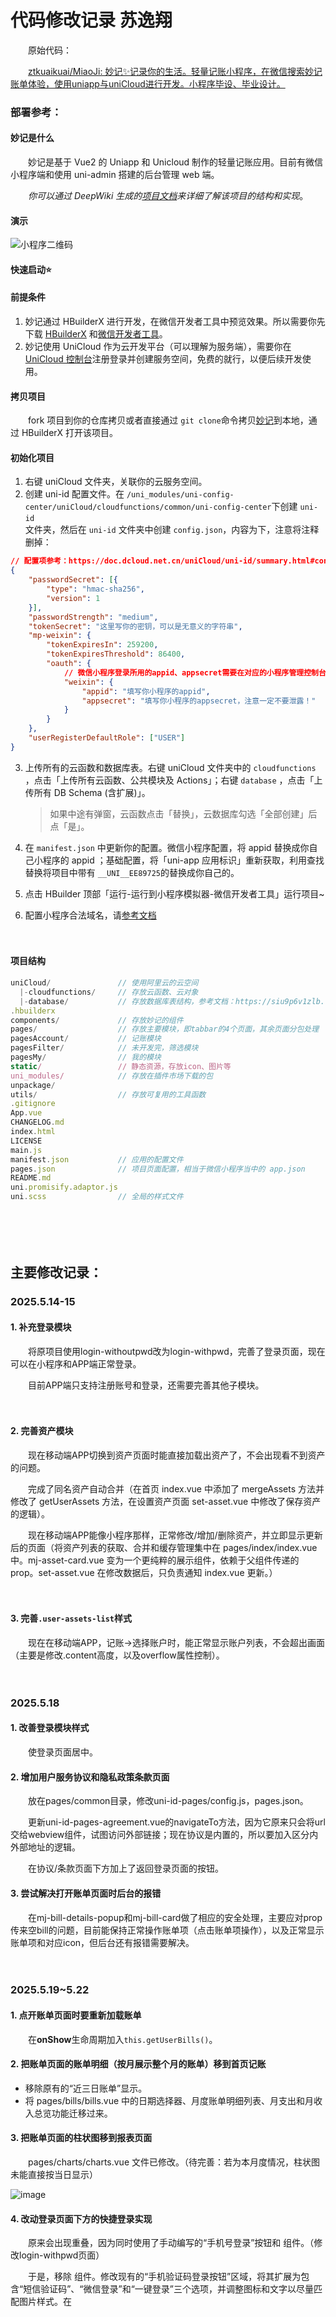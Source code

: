 # 代码修改记录 苏逸翔

　　原始代码：

　　[ztkuaikuai/MiaoJi: 妙记✨记录你的生活。轻量记账小程序，在微信搜索妙记账单体验，使用uniapp与uniCloud进行开发。小程序毕设、毕业设计。](https://github.com/ztkuaikuai/MiaoJi)

### 部署参考：

#### 妙记是什么

　　妙记是基于 Vue2 的 Uniapp 和 Unicloud 制作的轻量记账应用。目前有微信小程序端和使用 uni-admin 搭建的后台管理 web 端。

　　*你可以通过 DeepWiki 生成的*​*[项目文档](https://deepwiki.com/ztkuaikuai/MiaoJi)*​*来详细了解该项目的结构和实现*。

#### 演示

![小程序二维码](https://webp.kuaikuaitz.top/%E5%B0%8F%E7%A8%8B%E5%BA%8F%E4%BA%8C%E7%BB%B4%E7%A0%81.jpg)

#### 快速启动⭐

#### 前提条件

1. 妙记通过 HBuilderX 进行开发，在微信开发者工具中预览效果。所以需要你先下载 [HBuilderX](https://hx.dcloud.net.cn/README) 和[微信开发者工具](https://developers.weixin.qq.com/miniprogram/dev/devtools/devtools.html)。
2. 妙记使用 UniCloud 作为云开发平台（可以理解为服务端），需要你在 [UniCloud 控制台](https://unicloud.dcloud.net.cn/)注册登录并创建服务空间，免费的就行，以便后续开发使用。

#### 拷贝项目

　　fork 项目到你的仓库拷贝或者直接通过 `git clone`​ 命令拷贝[妙记](https://github.com/ztkuaikuai/MiaoJi)到本地，通过 HBuilderX 打开该项目。

#### 初始化项目

1. 右键 uniCloud 文件夹，关联你的云服务空间。
2. 创建 uni-id 配置文件。在 `/uni_modules/uni-config-center/uniCloud/cloudfunctions/common/uni-config-center`​ 下创建 `uni-id`​  
    文件夹，然后在 `uni-id`​ 文件夹中创建 `config.json`​ ，内容为下，注意将注释删掉：

```json
// 配置项参考：https://doc.dcloud.net.cn/uniCloud/uni-id/summary.html#config
{
	"passwordSecret": [{
		"type": "hmac-sha256",
		"version": 1
	}],
	"passwordStrength": "medium",
	"tokenSecret": "这里写你的密钥，可以是无意义的字符串",
	"mp-weixin": {
		"tokenExpiresIn": 259200,
		"tokenExpiresThreshold": 86400,
		"oauth": {
            // 微信小程序登录所用的appid、appsecret需要在对应的小程序管理控制台获取
			"weixin": {
				"appid": "填写你小程序的appid",
				"appsecret": "填写你小程序的appsecret，注意一定不要泄露！"
			}
		}
	},
	"userRegisterDefaultRole": ["USER"]
}
```

3. 上传所有的云函数和数据库表。右键 uniCloud 文件夹中的   `cloudfunctions`​ ，点击「上传所有云函数、公共模块及 Actions」；右键 `database`​ ，点击「上传所有 DB Schema (含扩展)」。

    > 如果中途有弹窗，云函数点击「替换」，云数据库勾选「全部创建」后点「是」。
    >
4. 在 `manifest.json`​ 中更新你的配置。微信小程序配置，将 appid 替换成你自己小程序的 appid ；基础配置，将「uni-app 应用标识」重新获取，利用查找替换将项目中带有 `__UNI__EE89725`​ 的替换成你自己的。
5. 点击 HBuilder 顶部「运行-运行到小程序模拟器-微信开发者工具」运行项目~
6. 配置小程序合法域名，请[参考文档](https://doc.dcloud.net.cn/uniCloud/publish.html#useinmp)

　　‍

#### 项目结构

```js
uniCloud/               // 使用阿里云的云空间
  |-cloudfunctions/     // 存放云函数、云对象
  |-database/           // 存放数据库表结构，参考文档：https://siu9p6v1zlb.feishu.cn/docx/WvmfdEmzsoBCIhxUpN6cAw8Nn7b?from=from_copylink
.hbuilderx
components/             // 存放妙记的组件
pages/                  // 存放主要模块，即tabbar的4个页面，其余页面分包处理
pagesAccount/           // 记账模块
pagesFilter/            // 未开发完，筛选模块
pagesMy/                // 我的模块
static/                 // 静态资源，存放icon、图片等
uni_modules/            // 存放在插件市场下载的包
unpackage/
utils/                  // 存放可复用的工具函数
.gitignore
App.vue
CHANGELOG.md
index.html
LICENSE
main.js
manifest.json           // 应用的配置文件
pages.json              // 项目页面配置，相当于微信小程序当中的 app.json
README.md
uni.promisify.adaptor.js
uni.scss                // 全局的样式文件
```

　　‍

　　‍

## 主要修改记录：

### 2025.5.14-15

#### 1. 补充登录模块

　　将原项目使用login-withoutpwd改为login-withpwd，完善了登录页面，现在可以在小程序和APP端正常登录。

　　目前APP端只支持注册账号和登录，还需要完善其他子模块。

　　‍

#### 2. 完善资产模块

　　现在移动端APP切换到资产页面时能直接加载出资产了，不会出现看不到资产的问题。

　　完成了同名资产自动合并（在首页 index.vue 中添加了 mergeAssets 方法并修改了 getUserAssets 方法，在设置资产页面 set-asset.vue 中修改了保存资产的逻辑）。

　　现在移动端APP能像小程序那样，正常修改/增加/删除资产，并立即显示更新后的页面（将资产列表的获取、合并和缓存管理集中在 pages/index/index.vue 中。mj-asset-card.vue 变为一个更纯粹的展示组件，依赖于父组件传递的prop。set-asset.vue 在修改数据后，只负责通知 index.vue 更新。）

　　‍

#### 3. 完善`.user-assets-list`​样式

　　现在在移动端APP，记账→选择账户时，能正常显示账户列表，不会超出画面（主要是修改.content高度，以及overflow属性控制）。

　　‍

### 2025.5.18

#### 1. 改善登录模块样式

　　使登录页面居中。

#### 2. 增加用户服务协议和隐私政策条款页面

　　放在pages/common目录，修改uni-id-pages/config.js，pages.json。

　　更新uni-id-pages-agreement.vue的navigateTo方法，因为它原来只会将url交给webview组件，试图访问外部链接；现在协议是内置的，所以要加入区分内外部地址的逻辑。

　　在协议/条款页面下方加上了返回登录页面的按钮。

#### 3. 尝试解决打开账单页面时后台的报错

　　在mj-bill-details-popup和mj-bill-card做了相应的安全处理，主要应对prop传来空bill的问题，目前能保持正常操作账单项（点击账单项操作），以及正常显示账单项和对应icon，但后台还有报错需要解决。

　　‍

### 2025.5.19~5.22

#### 1. 点开账单页面时要重新加载账单

　　在**onShow**生命周期加入`this.getUserBills()`​。

#### 2. 把账单页面的账单明细（按月展示整个月的账单）移到首页记账

- 移除原有的“近三日账单”显示。
- 将 pages/bills/bills.vue 中的日期选择器、月度账单明细列表、月支出和月收入总览功能迁移过来。

#### 3. 把账单页面的柱状图移到报表页面

　　pages/charts/charts.vue 文件已修改。（待完善：若为本月度情况，柱状图未能直接按当日显示）

![image](assets/image-20250519192954-ihd2err.png)​

#### 4. 改动登录页面下方的快捷登录实现

　　原来会出现重叠，因为同时使用了手动编写的“手机号登录”按钮和 <uni-id-pages-fab-login> 组件。（修改login-withpwd页面）

　　于是，移除 <uni-id-pages-fab-login> 组件。修改现有的“手机验证码登录按钮”区域，将其扩展为包含“短信验证码”、“微信登录”和“一键登录”三个选项，并调整图标和文字以尽量匹配图片样式。在 <script> 部分添加 loginByWeixin (微信登录) 和 loginByUniverify (一键登录) 的方法。

#### 5. 进一步改进主页记账展示

　　现在更符合逻辑，也不会有多余的月支出/月收入模块，还把选择月份的筛选器移到了“账单明细”同行，右对齐。

1. 将 <mj-datetype-picker> 组件从当前的 .header-fixed 容器中移动到 .bill-list 下的 .header 容器中。
2. 调整 .bill-list .header 的样式，使用 Flexbox 布局来实现“账单明细”及其图标居左，月份选择器居右的效果。

　　可能还需要微调“账单明细”和月份筛选器的高度对齐。（浏览器渲染似乎没问题？）

![image](assets/image-20250523000650-h42wa0w.png)​

#### 6. 准备实现理财页面

　　试图利用选项卡，切换利率计算器/股票页面。

　　简单实现利率计算器；股票页面暂时通过webview借用新浪财经页面，但层级过高会覆盖整个页面。

　　‍

### 2025.5.23~5.24

#### 1. 实现理财页面

　　现在理财页面有一个利息计算器和一个股票K线页面。（使用uni-segment-control选项卡）

![image](assets/image-20250524131500-pvhv42h.png)![image](assets/image-20250524131709-idv9tnq.png)​

　　股票K线分析页面使用itick api和Ucharts（qiun-data-charts），参考：

　　[K线查询](https://itick-cn.readme.io/reference/get_stock-kline)

　　[文档 - uCharts跨平台图表库](https://www.ucharts.cn/v2/#/document/index)

　　拖动图表关键在于启用ontap等属性，绑定三个touch事件。

　　‍

#### 2. 完善主页记账展示

　　简单优化了文字内容以及排版。

　　‍

#### 3. 解决图表页面报错

　　加载图表时报缺失item项，修改mj-category-card的v-for循环内容解决。

　　‍

#### 4. “我的”页面更新

##### 4.1. 卡片及时更新内容

　　切换账号后，页面上方的卡片不能立即更新为新账户的信息。解决方法：退出时清除该用户缓存信息。

##### 4.2. 自定义头像功能

　　原先只支持微信小程序，现在为移动端加上了自定义头像功能。

- 针对微信小程序：利用其原生 chooseAvatar 能力，直接获取并使用微信提供的头像URL。
- 针对App及其他端：实现标准的“选择图片 -> 上传到云存储 -> 获取永久URL”流程。
- 统一处理：将获取到的新头像URL（无论是来自微信还是云存储）交由一个公共方法去更新UI、数据库和本地缓存。

　　‍

　　‍

### 2025.5.25~5.30

#### 1. 开始构建uni-admin

　　应该需要另外创造一个uni admin项目，经过尝试，目前只能修改用户权限（类似禁用账户）。

#### 2. 解决“再记”bug

　　在 addOneBill 和 addOneTransfer 方法的 "再记" 逻辑中，于 uni.reLaunch 之前显式调用uni.hideLoading()。

　　在 upDateUserAssetBalance 和 upDateUserTwoAssetBalance 方法中，修改了逻辑，使得仅在非 "再记" (即 !this.isAddAgain) 的情况下，才会 **await** this.asyncEmitUpdateAssets()。

　　现在不会卡在加载框了。

　　一并解决以下两个相关的问题。

1. “保存”新的账单后，会一直停在“记一笔”页面，不会跳转回主页。

    对于普通保存操作（包括 "再记" 之后的第二次保存），可以不强制 await 等待 asyncEmitUpdateAssets 完成。首页的资产数据更新可以作为一个非阻塞的后台操作。从 await this.asyncEmitUpdateAssets() 改为 this.asyncEmitUpdateAssets()。
2. “再记”的时候，页面左上角没有返回主页的按钮。

　　使用 uni.navigateTo 跳转到一个新的 make-an-account 页面实例，并附带 from=addAgain 和时间戳参数。因为是 navigateTo，所以新页面左上角会有返回按钮，可以返回到上一个（也是 make-an-account）页面。为了避免要连续点两次返回才能回到主页，在 make-an-account.vue 页面中处理返回事件来实现“再记后，点击返回直接回首页”。当页面是通过“再记”加载时，我们可以拦截物理返回键或导航栏返回按钮的默认行为，并将其重定向到首页。

#### 3. 解决修改账单造成的资产显示错误

　　mj-bill-card会跳转到记一笔make-an-account页面，但是并没有载入原账单的数据。make-an-account.vue 文件中的 onLoad钩子函数里，this.$refs.tabs.clickHandler({},tab) 这行代码引发了一个错误："TypeError: Cannot read property 'clickHandler' of undefined"。

　　可能是在执行这行代码时，Vue 还没有找到模板中 ref="tabs" 的那个组件或元素。onLoad 钩子函数在页面加载时执行，但此时子组件可能还没有完全渲染完毕。为了解决这个问题，我们可以使用 this.$nextTick()。

```vue
					this.$nextTick(() => {this.$refs.tabs.clickHandler({},tab)})
```

#### 4. 补充加载框、提示框、将一些方法改为异步并引入异常处理块

　　主要修改make-an-account页面。

　　在进行异步操作（如数据加载、保存）时提供用户反馈，提升体验；

　　将多个涉及数据库调用和异步操作的方法修改为async，调用时使用await，并引入try...catch...finally块。

#### 5. 对 mj-bill-template.vue 的改动（修复记账时无法使用模板）

　　修复该子组件无法正确显示从父组件传入的 templateList 数据的问题，主要是make-an-account调用子组件时无法显示出模板。

- 对 props: ['templateList'] 的 watch 侦听器，增加了 { immediate: true, deep: true } 配置。
- 在 mounted 钩子中增加了一个检查逻辑：如果 templateList 有数据但 formatTempList 仍为空，则再次调用 this.formatTemp()。
- formatTemp 方法健壮性增强。

　　通过移除<template>中`@click.native`​的 .native 修饰符，解决了模板点击事件不触发的问题（也一并解决了“我的”页面内模板管理不触发点击的问题）。

　　修改了template-list的高度。

#### 6. 解决编译时发生的警告

　　(378:3) start value has mixed support, consider using flex-start instead Module Warning (from ./node_modules/postcss-loader/src/index.js)。

　　搜索项目里包含的justify-content: start; 全部改为justify-content: flex-start; 都是在mj开头的文件发现的。

#### 7. 解决资产管理页面显示资产错误的问题

　　通过 mj-asset-card 组件展示的资产列表，其资产名称和图标显示不正确。

　　修改watch内的handler部分内容：

```vue
				handler: function(newAssetsFromDB) {
					if (newAssetsFromDB && Array.isArray(newAssetsFromDB)) {
						this.assets = newAssetsFromDB.map(asset => {
							// 优先使用 asset 对象上已有的 assetStyle
							const styleToUse = asset.assetStyle || this.assetsStyle.find(style => style.type === asset.asset_type) || this.defaultAssetStyle;
							return {
								...asset, // 展开原始资产属性
								assetStyle: styleToUse // 使用已有的或新查找到的 assetStyle
							};
						});
					}
```

　　原先会直接调用find方法，但实际上asset已经有assetStyle了不需要重新寻找。确保 mj-asset-card 组件优先使用父组件已经处理好的、正确的 assetStyle，从而解决资产名称和图标显示不正确的问题。

　　‍

　　‍

### 2025.5.31~6.1

#### 1. 优化账单加载体验

　　现在加载账单和资产时有加载框了；加载资产时，原有的默认占位被移除了。

#### 2. 新增 “提醒”页面

![image](assets/image-20250601214630-cmjlunq.png)

　　核心是`pages/reminder/reminder.vue`​页面，它作为主Tab之一，集成了月度预算管理和存钱目标追踪两大关键功能。

　　新建了两个表`pockfi-user-budgets`​和`pockfi-user-saving-goals`​。

##### 2.1 `pages/reminder/reminder.vue`​实现

###### 2.1.1 月度预算管理

- **预算设置**: 用户可以设定月度总支出预算金额及预警百分比（如80%）。
- **使用追踪**:

  - 实时显示当月已支出金额和预算剩余金额。
  - 以百分比和彩色进度条（根据超支程度变色：绿-黄-红）直观展示预算使用情况。
  - 月度支出计算已优化，能正确包含普通支出、转账手续费以及转账金额本身。
- **提醒开关**: 用户可以启用或禁用预算超额提醒功能。
- **数据库交互**:

  - 预算数据存储在 `pockfi-user-budgets`​ 表。
  - 涉及字段：`user_id`​, `budget_month`​, `budget_amount`​, `is_enabled`​, `warning_threshold`​。

###### 2.1.2 存钱目标管理

- **目标创建与编辑**:

  - 用户可以设定目标名称、目标金额、开始日期和可选的结束日期。
  - 支持对已创建的目标进行编辑。
- **进度追踪**:

  - 以金额和百分比展示当前已存入金额与目标金额的差距。
  - 使用进度条可视化存钱进度。
- **智能状态管理**:

  - **数据校准**: 页面加载时（`onLoad`​, `onShow`​），会**重新计算**每个启用的存钱目标在设定周期内的实际总收入，而不是依赖之前累加的 `current_amount`​。
  - **数据库同步**: 根据重新计算的结果，更新数据库中每个目标的 `current_amount`​, `is_completed`​ (是否完成), `completion_date`​ (完成日期), 和 `completion_shown_to_user`​ (是否已向用户展示完成提示)字段。这确保了即使在账单被修改或删除后，目标状态依然准确。
  - **实时响应**: 监听由记账、编辑、删除账单操作触发的 `savingGoalsMightUpdate`​ 事件，收到事件后会重新执行上述数据获取和校准流程。
- **完成提醒**: 当目标达成时，会弹窗向用户表示祝贺。如果目标因账单变动从完成变为未完成，相关提示状态也会重置。
- **数据库交互**:

  - 存钱目标数据存储在 `pockfi-user-saving-goals`​ 表。
  - 涉及字段：`user_id`​, `goal_name`​, `target_amount`​, `current_amount`​, `start_date`​, `end_date`​, `is_completed`​, `is_enabled`​, `completion_date`​, `completion_shown_to_user`​。

##### 2.2 其他相关修改

###### 2.2.1 记账页面 (`pagesAccount/make-an-account/make-an-account.vue`​)

- **事件通知**:

  - 在用户成功**新增**一笔账单（支出、收入或转账）后，会发送 `uni.$emit('savingGoalsMightUpdate')`​ 事件。
  - 在用户成功**编辑**一笔账单后，同样会发送 `uni.$emit('savingGoalsMightUpdate')`​ 事件。
- **存钱目标处理**:

  - 当记录一笔**收入**时，会调用 `processSavingGoalsAfterIncome`​ 方法。此方法会检查是否有存钱目标因此次收入而达成，并更新数据库中对应目标的状态（包括标记为已完成并向用户弹窗提示）。

###### 2.2.2 账单卡片组件 (`components/mj-bill-card/mj-bill-card.vue`​)

- **事件通知**:

  - 当用户成功**删除**一笔账单后，会发送 `uni.$emit('savingGoalsMightUpdate')`​ 事件。

###### 2.2.3. 路由配置 (`pages.json`​)

- 将 `pages/reminder/reminder.vue`​ 添加为主包页面，并配置为底部 TabBar 的一项。

　　‍

　　关键点主要在于

1. 自动数据校准：无论何时进入提醒页面，或相关账单发生变动，系统都会重新计算目标的实际进度，确保数据的最终准确性，并同步更新数据库；
2. 跨页面数据同步与响应；
3. onShow钩子重新加载数据进一步增强健壮性。

　　‍

#### 3. 秒记优化

　　发现问题：秒记绑定模板时，按钮样式不对；绑定模板1后，在记一笔界面会消失“秒记1”文字；没有解绑按钮。

　　修改如下：

1. 在make-an-account内，把秒记按钮文本（name）改为响应式更新：

    - 引入了两个计算属性：keyboardSecondOneName 和 keyboardSecondTwoName。
    - 这两个计算属性分别根据 this.secondOneData.second_name 和 this.secondTwoData.second_name 的值返回秒记名称，如果秒记数据或名称为空，则返回默认的 "秒记1" 或 "秒记2"。可以使用**可选链操作符 (Optional Chaining Operator ?.) 来更简洁地实现类似的效果**：

      所以，在这种类似三元运算符的操作中，要么使用`(this.secondOneData && this.secondOneData.second_name)?this.secondOneData.second_name:"秒记1")`​，要么使用`this.secondOneData?.second_name || '秒记1'`​。
    - <u-keyboard> 组件的 :secondOne 和 :secondTwo prop 现在绑定到这两个计算属性。
    - 这确保了即使在秒记别名发生改变（例如，在 seconds.vue 页面修改并保存后），记一笔页面的键盘上显示的秒记按钮文本也能正确地、响应式地更新。

2. 在seconds内：

    - 在编辑秒记的弹窗中增加了“解绑模板”按钮。
    - “解绑模板”按钮显隐逻辑优化（搭配v-if）：引入了计算属性 isTemplateActuallyBound，判断当前编辑的秒记是否已在数据库中绑定了一个 有效 的模板；
    - 秒记弹窗内按钮样式调整：

      - “解绑模板”按钮设置为红色描边、白色背景、红色文字 (type="error" plain="true")。
      - “保存”按钮设置为主色调描边、白色背景、主色调文字 (type="primary" plain="true")。
      - 调整了两个按钮的自定义样式 (customStyle)，以适应并排布局。
    - 默认秒记名称处理。
    - 完成解绑按钮的修复，unbindTemplate 方法内，更新到数据库的 template_id 和本地的 this[this.secondType].tempId 都设置为 this[this.secondType]._id（秒记条目自身的ID）才可以正常删除模板。

　　‍

#### 4. 文本改动

　　把“妙记”相关文本改为“口袋智富”，更改版本信息和作者信息。

　　‍

#### 5. 登录相关完善

1. 为“退出登录”增加弹窗确认
2. 从插件市场更新uni-easyinput插件

　　‍

### 2025.6.9~6.14

### 1. 原生插件引入

　　需要开启通知监听权限、无障碍功能；并自行开启自启动、关联启动、悬浮窗和后台弹出界面权限。

#### 1.1 完成通知栏检测功能

　　引入nativeplugins  **Notification**，修改settings.vue和App.vue，现在可以监听特定应用发出的与金额相关的通知，并自动跳转到前台，弹窗确认。

　　‍

#### 1.2 完成微信支付页面、支付宝支付页面、支付宝账单的无障碍检测

　　引入nativeplugins  **MonitorPayinform**，继续修改settings.vue和App.vue，现在可以无障碍检测微信支付页面、支付宝支付页面、支付宝账单，并自动跳转到前台，弹窗确认。

![image](assets/image-20250614135234-jy3h86l.png)![92df3482dce2b26d647711027159601](assets/92df3482dce2b26d647711027159601-20250614135316-6ll19wl.jpg)​

　　‍

### 2. 其他优化

#### 2.1 资产金额报错调整

　　修改set-asset.vue，在资产页面设置负数资产时，从“最多填写两位小数”的报错改为“资产余额不能设为负数”。

　　‍

#### 2.2 资产金额精度调整

　　将项目中存在的将元转为分的逻辑从运用如`Math.round(userAsset.asset_balance * 100)`​，改为更安全的金额转换函数，都写在utils/amount-utils.js内。这样就避免了直接填入金额为小数时发生的精度报错，如`2856599999999999500 超出了精度限制，结果可能不正确 at uni_modules/uview-ui/libs/function/digit.js:45`​

```javascript
export function convertYuanToCent(amount) {
	// 将数字转换为字符串，避免浮点数精度问题
	const amountStr = parseFloat(amount).toFixed(2)
	// 找到小数点位置
	const dotIndex = amountStr.indexOf('.')
	if (dotIndex === -1) {
		// 没有小数点，直接乘以100
		return parseInt(amountStr) * 100
	} else {
		// 有小数点，移除小数点后转换为整数
		const integerPart = amountStr.substring(0, dotIndex)
		const decimalPart = amountStr.substring(dotIndex + 1)
		// 确保小数部分有两位
		const paddedDecimal = decimalPart.padEnd(2, '0').substring(0, 2)
		return parseInt(integerPart + paddedDecimal)
	}
}
```

#### 2.3 删除make-an-account页面的加载框

　　原先在onLoad周期里写上了“加载中...”加载框，实际上不需要而且可能缺少及时的hideLoading逻辑，导致快速改变页面时可能一直有加载框显示而无法结束。

　　‍

#### 2.4 剔除转账与预算的绑定

　　内部转账应该与预算提醒无关，在reminder.vue, make-an-account.vue和charts.vue内删除了相关的逻辑，使预算只与内部转账有关。

　　‍

#### 2.5 修改了股票页面与api有关的逻辑

　　由于免费api会过期，现在增加一个输入框，接收用户输入的api。默认会预输入一个免费api，如果用户不小心删除了（本格为空）也会从这个默认api尝试获取数据。

　　‍

#### 2.5 修改“关于”页面和“设置”页面

　　在“关于”页面增加新版本的说明；在“设置”页面允许用户开关原生功能（通知栏和无障碍）。

　　‍

#### 2.6 修改token过期时限

　　位于Pockfi\uni_modules\uni-config-center\uniCloud\cloudfunctions\common\uni-config-center\uni-id\config.json，以及Pockfi\uni_modules\uni-id-pages\uniCloud\cloudfunctions\uni-id-co\lib\utils\config.js  （？）

　　当前的 tokenExpiresIn (token有效期) 设置为 259200 秒，也就是 259200 / 3600 / 24 = 3 天。

　　另一个 tokenExpiresThreshold (token刷新阈值) 是 86400 秒，也就是1天。它的作用是当token使用超过1天后，会自动刷新，避免过期。

- Token 有效期 (tokenExpiresIn) 已经从 259200 秒 (3天) 修改为 604800 秒 (7天)。
- Token 刷新阈值 (tokenExpiresThreshold) 也已从 86400 秒 (1天) 修改为 259200 秒 (3天)。

　　‍

#### 2.7 可能无关紧要的修改

　　修改转账与预算的逻辑时，顺便修改了云函数miaoji-daily-notification，但项目中没有被用到。

　　‍

#### 3. 进一步优化

1. 优化设置界面：现在同时至多只能开启通知栏或无障碍两个功能中的一个；多了一个跳转到应用信息页面设置权限的选项。

2. 优化提醒的日期选择和未完成提示：现在结束日期至少比开始日期多一天，在目标过期后，再查看目标，会给出“未完成”字样。
3. 删除存款计算器的利率选择方式栏（默认由用户输入）。

　　‍

### 2025.6.15

#### 1. 小优化

1. 现在记账页面将金额删为空时，也会给出提示；
2. 限制利率计算器的超长输入；
3. 补充用户服务协议和隐私政策条款的文本；
4. 修改readme；
5. 现在转账手续费为负数时也有对应报错；

　　‍

#### 2. 继续完善账单触底加载逻辑

　　原先的逻辑是，初次加载时，通过 findNeedShowIndex 方法去计算一个初始应该展示的**账单天数**，其目标是让账单数量达到一个“**看起来足够多**”（比如超过6条）的阈值。然后期望这些账单渲染出来的高度能超过屏幕高度，从而让页面变得可滚动。当用户滚动到底部时，触发`onReachBottom`​ 加载剩余的账单。

　　​`onReachBottom`​是 Uniapp 中的一个页面生命周期函数。当用户把页面滚动到最底部时，这个函数就会被自动触发。它是实现“上拉加载更多”功能的关键。

　　它的工作有两个核心前提：

1. 必须是页面的滚动；
2. 页面必须是可滚动的，只有当页面内容的总高度超过了手机屏幕（视口）的高度时，页面才会出现滚动条。

　　现在，如果一天之内，恰好有6条账单，再多记录1条账单，结果列表条滚不动，加载不出下面最早一条的账单。问题应该在于，7条恰好撑不开滚动条。

　　这个可能“足够多”的数量（无论是6、8还是10）是一个固定的、凭经验设定的值。但它是否真的能让内容超出一屏，取决于很多动态因素：

- 屏幕尺寸：在小屏手机上可能8条就够了，但在大屏手机上可能需要12条。
- 账单项高度：未来如果账单卡片样式改变，高度变化，这个数字也会失效。
- 数据密度：某几天可能账单很多，某几天很少，导致同样天数下的总高度也不同。

　　因此，当账单总数恰好处于某个尴尬的临界值时（比如，你修改后的8条账单，它的总高度依然小于你的手机屏幕高度），页面无法滚动，onReachBottom 就成了“摆设”，那些还未加载的、更早的账单就永远无法被看到。

　　尝试在pages.json的globalStyle内补充`"onReachBottomDistance": 150`​，结果没有作用。

　　‍

　　为了根治这个问题，我们需要改变策略：**与其猜测加载多少才够，不如在加载后直接检查够了没有。**

　　引入自动加载的逻辑：

1. 提取加载逻辑：会将 onReachBottom 中的账单加载逻辑提取成一个独立的、可复用的 loadMoreBills 方法。
2. 引入高度检查：创建一个新的 checkAndLoadMore 方法。这个方法会在每次账单数据更新渲染到页面后执行。它会利用 uni.createSelectorQuery 来精确获取当前账单列表渲染后的实际高度。
3. 自动加载：checkAndLoadMore 方法会比较列表的实际高度和屏幕的高度。如果发现内容不足一屏，并且还有未加载的账单，它就会自动调用 loadMoreBills 方法来加载下一批数据。
4. 循环检查：每次自动加载完成后，会再次进行高度检查，直到内容成功撑满一屏（变得可滚动了），或者所有账单都加载完毕为止。
5. 改造触底事件：原有的 onReachBottom 逻辑变得非常简单，只需要调用 loadMoreBills 方法即可，专注于处理用户手动上拉的操作。

　　所以在代码中有以下修改：

1. 在 methods 中添加 loadMoreBills 和 checkAndLoadMore 方法。
2. 修改 getMonthBillsToDisplay 方法，在获取数据后调用 checkAndLoadMore。
3. 重构 onReachBottom 页面生命周期函数。

　　‍

　　现在应该可行了，如果一次性载入的账单卡片数量不足以触发滚动条，那么系统会自动加载更多账单，直到触发滚动条或者加载完所有账单。

　　‍

#### 3. 支持转账的修改功能

　　转账记录的修改逻辑不够完整，做如下优化：现在修改转账记录时，会自动填入表单，修改后会自动更新备注。

　　‍

#### 4. 修改提取通知栏通知金额的正则表达式

　　我们现在提取金额的逻辑分为两步，使用了两个正则表达式，一主一辅，尽可能做到精确且不遗漏。

　　这是我们更新后的核心代码：

```javascript
// 优先匹配带有货币符号或关键字的金额
// 关键字列表: 支付, 付款, 收款, 消费, 交易, 金额, 转账, 到账, 入账, 支出, 收入, 转入, 收到
let amountMatch = ret.text.match(/(?:[¥￥]|(?:支付|付款|收款|消费|交易|金额|转账|到账|入账|支出|收入|转入|收到)\s*[:：]?\s*)(\d+\.?\d*)/);

// 如果没有匹配到，则尝试匹配数字后面带“元”的模式
if (!amountMatch) {
  amountMatch = ret.text.match(/(\d+\.?\d*)\s*元/);
}

if (amountMatch) {
  // 无论是哪个正则匹配到的，金额都在第一个捕获组
  amount = amountMatch[1];
}
```

---

##### 第一步：主正则表达式（优先匹配）

```regex
(?:[¥￥]|(?:支付|付款|收款|消费|交易|金额|转账|到账|入账|支出|收入|转入|收到)\s*[:：]?\s*)(\d+\.?\d*)
```

　　这个表达式有点复杂，我们把它拆解来看：

1. **前半部分：定位金额前的“特征”**

    - ​`(...)`​ 和 `(?:...)`​：这两种括号都用于分组，但带 `?:`​ 的叫“非捕获组”，意味着它只用于匹配，但不会被当成我们最终想要的结果。
    - ​`[¥￥]`​：匹配货币符号 `¥`​ 或 `￥`​。
    - ​`|`​：是“或者”的意思。
    - ​`(?:支付|付款|收款|...)`​：匹配我们预设的一长串中文关键词中的任意一个，例如“支付”、“收款”、“到账”等等。
    - ​`\s*[:：]?\s*`​：匹配关键词后面可能出现的零个或多个空格（`\s*`​）、一个可选的冒号（`[:：]?`​，中英文冒号都行），以及冒号后可选的空格。
    - **小结**：前半部分 `(?:[¥￥]|(?:...)\s*[:：]?\s*)`​ 的整体意思是，寻找一个“货币符号” **或者** “一个指定的中文关键词（后面可能还跟着冒号和空格）”。这部分是金额数字前面的“路标”，它帮助我们确定接下来的数字很可能就是我们要找的金额。
2. **后半部分：提取金额本身**

    - ​`(\d+\.?\d*)`​：这是整个表达式的核心——**捕获组**。
    - ​`\d+`​：匹配一个或多个数字。
    - ​`\.?`​：匹配一个可选的小数点（`\`​是转义符，让 `.`​ 只代表小数点）。
    - ​`\d*`​：匹配零个或多个数字（小数点后面的部分）。
    - **小结**：这部分专门用于捕获像 `2.00`​、`50`​、`0.5`​ 这样的数字格式。因为这个括号没有 `?:`​，所以它匹配到的内容会被“捕获”并作为结果返回。

　　**工作示例**：

- 对于通知  **​`[8条]微信支付：已支付￥2.00`​**​：

  - 前半部分会匹配到 `￥`​。
  - 后半部分 `(\d+\.?\d*)`​ 就会紧接着匹配并捕获 `2.00`​。
- 对于通知 **​`支付宝：收款到账 50 元`​**​：

  - 前半部分会匹配到 `收款到账 `​（关键词+空格）。
  - 后半部分就会捕获 `50`​。

　　这样就精准地避开了通知开头的 `[8条]`​。

---

##### 第二步：备用正则表达式（补充匹配）

```regex
(\d+\.?\d*)\s*元
```

　　如果第一步的主表达式没有找到任何匹配项（比如通知格式很简单，就是 `XX元`​），程序就会执行第二步：

- ​`(\d+\.?\d*)`​：和之前一样，这是用来捕获金额的捕获组。
- ​`\s*元`​：匹配金额数字后面跟着的零个或多个空格以及一个“元”字。

　　**工作示例**：

- 对于通知 **​`会员续费 12.00元`​**​：

  - 主表达式可能匹配不到，因为它前面没有关键词和货币符号。
  - 此时备用表达式就会启动，匹配到 `12.00元`​，并从中的捕获组 `(\d+\.?\d*)`​ 提取出 `12.00`​。

---

##### 总结

1. **优先**寻找那些有明确特征（如 `￥`​、`支付：`​、`收款`​ 等）的金额，这是最可靠的。
2. 如果找不到，再**退一步**去寻找那些以 `元`​ 结尾的数字。

　　‍
